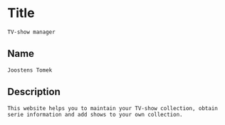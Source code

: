 # Title #
    TV-show manager
## Name ##
    Joostens Tomek
## Description ##
    This website helps you to maintain your TV-show collection, obtain serie information and add shows to your own collection.
